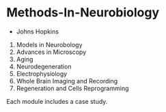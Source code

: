 # Methods-In-Neurobiology
- Johns Hopkins 
1. Models in Neurobology
2. Advances in Microscopy
2. Aging
3. Neurodegeneration
4. Electrophysiology
5. Whole Brain Imaging and Recording
6. Regeneration and Cells Reprogramming

Each module includes a case study.
